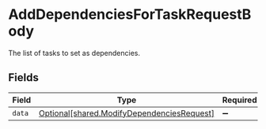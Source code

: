 # AddDependenciesForTaskRequestBody

The list of tasks to set as dependencies.


## Fields

| Field                                                                                          | Type                                                                                           | Required                                                                                       | Description                                                                                    |
| ---------------------------------------------------------------------------------------------- | ---------------------------------------------------------------------------------------------- | ---------------------------------------------------------------------------------------------- | ---------------------------------------------------------------------------------------------- |
| `data`                                                                                         | [Optional[shared.ModifyDependenciesRequest]](../../models/shared/modifydependenciesrequest.md) | :heavy_minus_sign:                                                                             | N/A                                                                                            |